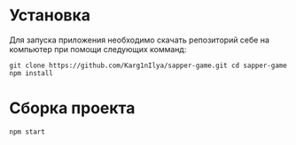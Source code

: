 # Установка

Для запуска приложения необходимо скачать репозиторий себе на компьютер при помощи следующих комманд:

``git clone https://github.com/Karg1nIlya/sapper-game.git
cd sapper-game
npm install``

# Сборка проекта
`npm start`
